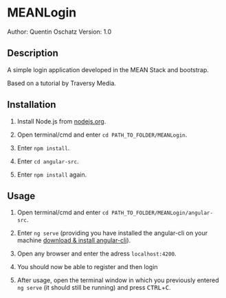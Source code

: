 # MEANLogin
Author: Quentin Oschatz
Version: 1.0

## Description

A simple login application developed in the MEAN Stack and bootstrap. 

Based on a tutorial by Traversy Media.

## Installation
 1. Install Node.js from [nodejs.org](https://www.nodejs.org/).
 
 2. Open terminal/cmd and enter `cd PATH_TO_FOLDER/MEANLogin`.
 
 3. Enter `npm install`.
 
 4. Enter `cd angular-src`.
 
 5. Enter `npm install` again.

## Usage
1. Open terminal/cmd and enter `cd PATH_TO_FOLDER/MEANLogin/angular-src`.

2. Enter `ng serve` (providing you have installed the angular-cli on your machine [download & install angular-cli](https://cli.angular.io)).

3. Open any browser and enter the adress `localhost:4200`.

4. You should now be able to register and then login

5. After usage, open the terminal window in which you previously entered `ng serve` (it should still be running) and press <kbd>CTRL</kbd>+<kbd>C</kbd>.
